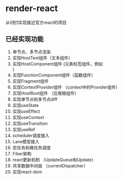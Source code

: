 # render-react
从0到1实现接近官方react的项目

## 已经实现功能

1. 单节点、多节点渲染
2. 实现HostText组件（文本组件）
3. 实现HostComponent组件 (元素标签组件，例如<div></div>)
4. 实现FunctionComponent组件（函数组件）
5. 实现Fragment组件
6. 实现ContextProvider组件 （context中的Provider组件）
7. 实现HostRoot组件 （应用根组件）
8. 实现单节点和多节点diff
9. 实现useState
10. 实现useEffect
11. 实现useContext
12. 实现useTransition
13. 实现useRef
14. scheduler调度接入
15. Lane模型接入
16. 宏任务和微任务调度
17. Fiber架构
18. react更新机制 （UpdateQueue和Update）
19. 共享数据中间层 （currentDispatcher）
20. 实现react-dom

